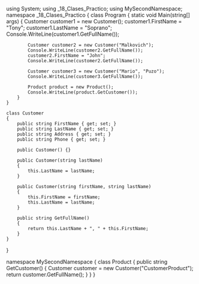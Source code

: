 using System;
using _18_Clases_Practico;
using MySecondNamespace;
namespace _18_Clases_Practico
{
    class Program
    {
        static void Main(string[] args)
        {
            Customer customer1 = new Customer();
            customer1.FirstName = "Tony";
            customer1.LastName = "Soprano";
            Console.WriteLine(customer1.GetFullName());

            Customer customer2 = new Customer("Malkovich");
            Console.WriteLine(customer2.GetFullName());
            customer2.FirstName = "John";
            Console.WriteLine(customer2.GetFullName());

            Customer customer3 = new Customer("Mario", "Puzo");
            Console.WriteLine(customer3.GetFullName());

            Product product = new Product();
            Console.WriteLine(product.GetCustomer());
        }
    }

    class Customer
    {
        public string FirstName { get; set; }
        public string LastName { get; set; }
        public string Address { get; set; }
        public string Phone { get; set; }

        public Customer() {}

        public Customer(string lastName)
        {
            this.LastName = lastName;
        }

        public Customer(string firstName, string lastName)
        {
            this.FirstName = firstName;
            this.LastName = lastName;
        }

        public string GetFullName()
        {
            return this.LastName + ", " + this.FirstName;
        }
    }
}

namespace MySecondNamespace
{
    class Product
    {
        public string GetCustomer()
        {
            Customer customer = new Customer("CustomerProduct");
            return customer.GetFullName();
        }
    }
}